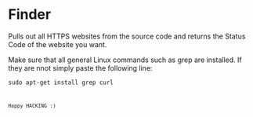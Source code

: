 # Finder
Pulls out all HTTPS websites from the source code and returns the Status Code of the website you want.

Make sure that all general Linux commands such as grep are installed. If they are nnot simply paste the 
following line:

<code>sudo apt-get install grep curl<code>
  
 Happy HACKING :)
